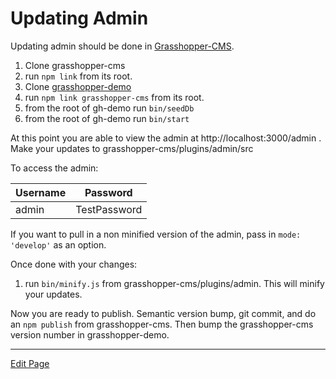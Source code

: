 # Updating Admin

Updating admin should be done in [Grasshopper-CMS](https://github.com/grasshopper-cms/grasshopper-cms).

1. Clone grasshopper-cms
1. run `npm link` from its root. 
1. Clone [grasshopper-demo](https://github.com/grasshopper-cms/grasshopper-demo)
1. run `npm link grasshopper-cms` from its root. 
1. from the root of gh-demo run `bin/seedDb`
1. from the root of gh-demo run `bin/start`

At this point you are able to view the admin at http://localhost:3000/admin . Make your updates to grasshopper-cms/plugins/admin/src

To access the admin:

| Username | Password |
|---|---|
| admin | TestPassword |

If you want to pull in a non minified version of the admin, pass in `mode: 'develop'` as an option.

Once done with your changes:

1. run `bin/minify.js` from grasshopper-cms/plugins/admin. This will minify your updates.

Now you are ready to publish. Semantic version bump, git commit, and do an `npm publish` from grasshopper-cms. Then bump the
grasshopper-cms version number in grasshopper-demo.

---

[Edit Page](https://github.com/grasshopper-cms/grasshopper-docs/edit/master/contribution-guide/docs/updating-admin.md)
